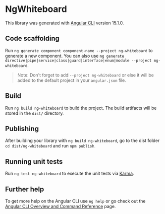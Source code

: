 # NgWhiteboard

This library was generated with [Angular CLI](https://github.com/angular/angular-cli) version 15.1.0.

## Code scaffolding

Run `ng generate component component-name --project ng-whiteboard` to generate a new component. You can also use `ng generate directive|pipe|service|class|guard|interface|enum|module --project ng-whiteboard`.
> Note: Don't forget to add `--project ng-whiteboard` or else it will be added to the default project in your `angular.json` file. 

## Build

Run `ng build ng-whiteboard` to build the project. The build artifacts will be stored in the `dist/` directory.

## Publishing

After building your library with `ng build ng-whiteboard`, go to the dist folder `cd dist/ng-whiteboard` and run `npm publish`.

## Running unit tests

Run `ng test ng-whiteboard` to execute the unit tests via [Karma](https://karma-runner.github.io).

## Further help

To get more help on the Angular CLI use `ng help` or go check out the [Angular CLI Overview and Command Reference](https://angular.io/cli) page.
